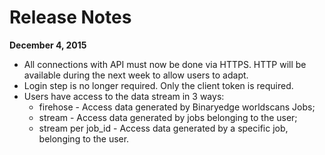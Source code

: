 # Release Notes

**December 4, 2015**
- All connections with API must now be done via HTTPS. HTTP will be available during the next week to allow users to adapt.
- Login step is no longer required. Only the client token is required.
- Users have access to the data stream in 3 ways:
  - firehose - Access data generated by Binaryedge worldscans Jobs;
  - stream - Access data generated by jobs belonging to the user;
  - stream per job_id - Access data generated by a specific job, belonging to the user.
